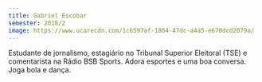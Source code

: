 ```yaml
---
title: Gabriel Escobar
semester: 2018/2
image: https://www.ucarecdn.com/1c6597af-1864-47dc-a4a5-e670dcd2079a/
---
```

Estudante de jornalismo, estagiário no Tribunal Superior Eleitoral (TSE) e comentarista na Rádio BSB Sports. Adora esportes e uma boa conversa. Joga bola e dança.
